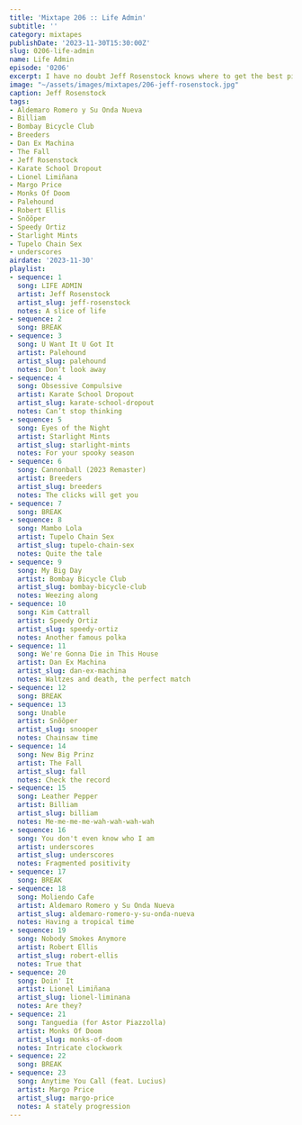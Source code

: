 ```yaml
---
title: 'Mixtape 206 :: Life Admin'
subtitle: ''
category: mixtapes
publishDate: '2023-11-30T15:30:00Z'
slug: 0206-life-admin
name: Life Admin
episode: '0206'
excerpt: I have no doubt Jeff Rosenstock knows where to get the best pizza in town.
image: "~/assets/images/mixtapes/206-jeff-rosenstock.jpg"
caption: Jeff Rosenstock
tags:
- Aldemaro Romero y Su Onda Nueva
- Billiam
- Bombay Bicycle Club
- Breeders
- Dan Ex Machina
- The Fall
- Jeff Rosenstock
- Karate School Dropout
- Lionel Limiñana
- Margo Price
- Monks Of Doom
- Palehound
- Robert Ellis
- Snõõper
- Speedy Ortiz
- Starlight Mints
- Tupelo Chain Sex
- underscores
airdate: '2023-11-30'
playlist:
- sequence: 1
  song: LIFE ADMIN
  artist: Jeff Rosenstock
  artist_slug: jeff-rosenstock
  notes: A slice of life
- sequence: 2
  song: BREAK
- sequence: 3
  song: U Want It U Got It
  artist: Palehound
  artist_slug: palehound
  notes: Don’t look away
- sequence: 4
  song: Obsessive Compulsive
  artist: Karate School Dropout
  artist_slug: karate-school-dropout
  notes: Can’t stop thinking
- sequence: 5
  song: Eyes of the Night
  artist: Starlight Mints
  artist_slug: starlight-mints
  notes: For your spooky season
- sequence: 6
  song: Cannonball (2023 Remaster)
  artist: Breeders
  artist_slug: breeders
  notes: The clicks will get you
- sequence: 7
  song: BREAK
- sequence: 8
  song: Mambo Lola
  artist: Tupelo Chain Sex
  artist_slug: tupelo-chain-sex
  notes: Quite the tale
- sequence: 9
  song: My Big Day
  artist: Bombay Bicycle Club
  artist_slug: bombay-bicycle-club
  notes: Weezing along
- sequence: 10
  song: Kim Cattrall
  artist: Speedy Ortiz
  artist_slug: speedy-ortiz
  notes: Another famous polka
- sequence: 11
  song: We're Gonna Die in This House
  artist: Dan Ex Machina
  artist_slug: dan-ex-machina
  notes: Waltzes and death, the perfect match
- sequence: 12
  song: BREAK
- sequence: 13
  song: Unable
  artist: Snõõper
  artist_slug: snooper
  notes: Chainsaw time
- sequence: 14
  song: New Big Prinz
  artist: The Fall
  artist_slug: fall
  notes: Check the record
- sequence: 15
  song: Leather Pepper
  artist: Billiam
  artist_slug: billiam
  notes: Me-me-me-me-wah-wah-wah-wah
- sequence: 16
  song: You don't even know who I am
  artist: underscores
  artist_slug: underscores
  notes: Fragmented positivity
- sequence: 17
  song: BREAK
- sequence: 18
  song: Moliendo Cafe
  artist: Aldemaro Romero y Su Onda Nueva
  artist_slug: aldemaro-romero-y-su-onda-nueva
  notes: Having a tropical time
- sequence: 19
  song: Nobody Smokes Anymore
  artist: Robert Ellis
  artist_slug: robert-ellis
  notes: True that
- sequence: 20
  song: Doin' It
  artist: Lionel Limiñana
  artist_slug: lionel-liminana
  notes: Are they?
- sequence: 21
  song: Tanguedia (for Astor Piazzolla)
  artist: Monks Of Doom
  artist_slug: monks-of-doom
  notes: Intricate clockwork
- sequence: 22
  song: BREAK
- sequence: 23
  song: Anytime You Call (feat. Lucius)
  artist: Margo Price
  artist_slug: margo-price
  notes: A stately progression
---
```


